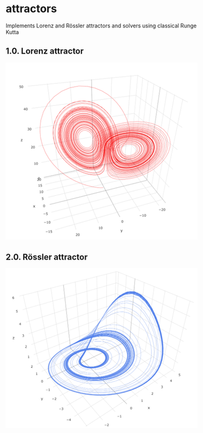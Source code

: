 # attractors
Implements Lorenz and Rössler attractors and solvers using classical Runge Kutta

## 1.0. Lorenz attractor
![Lorenz attractor](https://raw.githubusercontent.com/SFI-CSSS2016/attractors/master/src/resources/site/lorenz.png)

## 2.0. Rössler attractor
![Rössler attractor](https://raw.githubusercontent.com/SFI-CSSS2016/attractors/master/src/resources/site/rossler.png)
